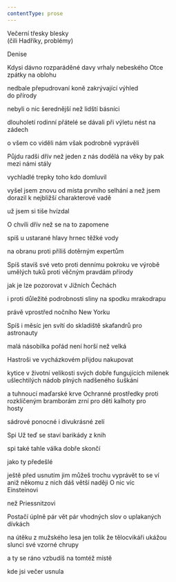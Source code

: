 ```yaml
---
contentType: prose
---
```


Večerní třesky blesky  
(čili Hadříky, problémy)

Denise

Kdysi dávno rozparáděné davy vrhaly nebeského Otce  
zpátky na oblohu

nedbale přepudrovaní koně zakrývající výhled  
do přírody

nebyli o nic šerednější než lidští básníci

dlouholetí rodinní přátelé se dávali při výletu nést na  
zádech

o všem co viděli nám však podrobně vyprávěli

Půjdu radši dřív než jeden z nás dodělá na věky by pak  
mezi námi stály

vychladlé trepky toho kdo domluvil

vyšel jsem znovu od místa prvního selhání a než jsem  
dorazil k nejbližší charakterové vadě

už jsem si tiše hvízdal

O chvíli dřív než se na to zapomene

spíš u ustarané hlavy hrnec těžké vody

na obranu proti příliš dotěrným expertům

Spíš stavíš své veto proti dennímu pokroku ve výrobě  
umělých tuků proti věčným pravdám přírody

jak je lze pozorovat v Jižních Čechách

i proti důležité podrobnosti sliny na spodku mrakodrapu

právě vprostřed nočního New Yorku

Spíš i měsíc jen svítí do skladiště skafandrů pro  
astronauty

malá násobilka pořád není horší než velká

Hastroši ve vycházkovém přijdou nakupovat

kytice v životní velikosti svých dobře fungujících milenek  
ušlechtilých nádob plných nadšeného šuškání

a tuhnoucí maďarské krve Ochranné prostředky proti  
rozklíčeným bramborám zrní pro děti kalhoty pro  
hosty

sádrové ponocné i divukrásné zelí

Spi Už teď se staví barikády z knih

spi také tahle válka dobře skončí

jako ty předešlé

ještě před usnutím jim můžeš trochu vyprávět to se ví  
aniž někomu z nich dáš větší naději O nic víc  
Einsteinovi

než Priessnitzovi

Postačí úplně pár vět pár vhodných slov o uplakaných  
dívkách

na útěku z mužského lesa jen tolik že tělocvikáři ukážou  
slunci své vzorné chrupy

a ty se ráno vzbudíš na tomtéž místě

kde jsi večer usnula
